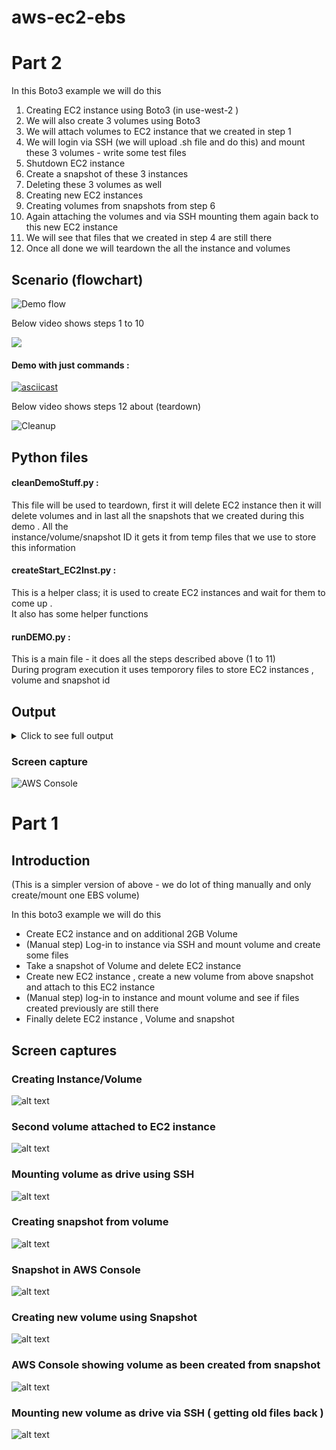 # aws-ec2-ebs
# Part 2 

  In this Boto3 example we will do this 
  
  1) Creating EC2 instance using Boto3 (in use-west-2 )
2) We will also create 3 volumes using Boto3 
3) We will attach volumes to EC2 instance that we created in step 1 
4) We will login via SSH (we will upload .sh file and do this) and mount these 3 volumes - write some test files 
5) Shutdown EC2 instance 
6) Create a snapshot of these 3 instances 
7) Deleting these 3 volumes as well 
8) Creating new EC2 instances 
9) Creating volumes from snapshots from step 6 
10) Again attaching the volumes and via SSH mounting them again back to this new EC2 instance 
11) We will see that files that we created in step 4 are still there
12) Once all done we will teardown the all the instance and volumes 

## Scenario (flowchart)

![Demo flow](https://github.com/ishswar/aws-ec2-ebs/blob/master/ec2_ebs_part_2/images/AWS-EC2_EBS_Volumes_Snapshot_demo-flowchart.png?raw=true)

Below video shows steps 1 to 10

[![](http://img.youtube.com/vi/qSnlbtMrUKk/0.jpg)](http://www.youtube.com/watch?v=qSnlbtMrUKk "EC2 EBS Volume demo ")

#### Demo with just commands : 

[![asciicast](https://asciinema.org/a/XAyl80rTExVLYjlZ2f3BJjSH3.svg)](https://asciinema.org/a/XAyl80rTExVLYjlZ2f3BJjSH3)

Below video shows steps 12 about (teardown) 

![Cleanup](https://github.com/ishswar/aws-ec2-ebs/blob/master/ec2_ebs_part_2/images/aws_ec2_ebs_cleanup.gif?raw=true)

## Python files

#### cleanDemoStuff.py :   

This file will be used to teardown, first it will delete EC2 instance then it will  
                    delete volumes and in last all the snapshots that we created during this demo . All the   
                    instance/volume/snapshot ID it gets it from temp files that we use to store this information  

#### createStart_EC2Inst.py :  

This is a helper class; it is used to create EC2 instances and wait for them to come up .  
It also has some helper functions    

#### runDEMO.py :  

This is a main file - it does all the steps described above (1 to 11)  
During program execution it uses temporory files to store EC2 instances , volume and snapshot id  

## Output

<details>
  <summary>Click to see full output</summary>

```bash
➜  ec2_ebs_part_2 git:(master) ✗ ./runDEMO.py
2019-08-29 14:48:11 =========================== Creating EC2 instance ============================
2019-08-29 14:48:12 EC2 instance has been created with ID : i-05e3a81e15d4dd5b3
  Now ... Waiting for instance to enter running state
2019-08-29 14:48:35 Instance is running now waiting for it to initialized
2019-08-29 14:48:35 Instance status : initializing
2019-08-29 14:49:21 Instance status : initializing
2019-08-29 14:50:06 Instance status : initializing
2019-08-29 14:50:51 Instance status : ok
2019-08-29 14:50:51 Checking if instance has Public IP - else we will wait for it be assigned
2019-08-29 14:50:51 Public IP assigned to this instance is: 34.213.241.250
2019-08-29 14:50:51 ============= Creating EBS volumes and attaching to EC2 instance =============
2019-08-29 14:50:51 [VOL-0]created 2 gig volume in azone us-west-2b volumeId=vol-0be26bfc21cf6f834
2019-08-29 14:50:51 [VOL-0]volume state=creating
2019-08-29 14:50:51 [VOL-0]volume state = creating
2019-08-29 14:50:51 [VOL-0]Volume is not ready
2019-08-29 14:50:53 [VOL-0]volume state = creating
2019-08-29 14:50:53 [VOL-0]Volume is not ready
2019-08-29 14:50:55 [VOL-0]volume state = creating
2019-08-29 14:50:55 [VOL-0]Volume is not ready
2019-08-29 14:50:58 [VOL-0]volume state = available
2019-08-29 14:50:58 [VOL-0]attached volume to EC2 instance
2019-08-29 14:50:58 [VOL-0]volume_id :vol-0be26bfc21cf6f834 has been saved to file: ./tempfiles/volumeidfile0
2019-08-29 14:50:58

2019-08-29 14:50:58 [VOL-1]created 2 gig volume in azone us-west-2b volumeId=vol-09211645e89e451a3
2019-08-29 14:50:58 [VOL-1]volume state=creating
2019-08-29 14:50:58 [VOL-1]volume state = creating
2019-08-29 14:50:58 [VOL-1]Volume is not ready
2019-08-29 14:51:00 [VOL-1]volume state = creating
2019-08-29 14:51:00 [VOL-1]Volume is not ready
2019-08-29 14:51:02 [VOL-1]volume state = available
2019-08-29 14:51:03 [VOL-1]attached volume to EC2 instance
2019-08-29 14:51:03 [VOL-1]volume_id :vol-09211645e89e451a3 has been saved to file: ./tempfiles/volumeidfile1
2019-08-29 14:51:03

2019-08-29 14:51:03 [VOL-2]created 2 gig volume in azone us-west-2b volumeId=vol-011d7d3acd61c88b7
2019-08-29 14:51:03 [VOL-2]volume state=creating
2019-08-29 14:51:03 [VOL-2]volume state = creating
2019-08-29 14:51:03 [VOL-2]Volume is not ready
2019-08-29 14:51:05 [VOL-2]volume state = creating
2019-08-29 14:51:05 [VOL-2]Volume is not ready
2019-08-29 14:51:07 [VOL-2]volume state = creating
2019-08-29 14:51:07 [VOL-2]Volume is not ready
2019-08-29 14:51:09 [VOL-2]volume state = available
2019-08-29 14:51:10 [VOL-2]attached volume to EC2 instance
2019-08-29 14:51:10 [VOL-2]volume_id :vol-011d7d3acd61c88b7 has been saved to file: ./tempfiles/volumeidfile2
2019-08-29 14:51:10

2019-08-29 14:51:10 ======================= Adding volumes to EC2 instance =======================
2019-08-29 14:51:10 Uploading Sell script that will create disk (form volumes) and map it to drive
2019-08-29 14:51:10 Command we are using is
scp -i ../../../../../AWS/ubuntuvm/pshah2019v2.pem /Users/pshah1/DevOps/AWS/ubuntuvm/aws-cli/w8/ec2_ebs_part_2/scripts/mapEBStoDriver.sh ec2-user@34.213.241.250:~
Warning: Permanently added '34.213.241.250' (ECDSA) to the list of known hosts.
mapEBStoDriver.sh                                                                                                                                                                                         100% 2478    89.3KB/s   00:00
2019-08-29 14:51:10 Now we will run above shell script (via SSH) to create mapping
 Command we are using is
ssh -i ../../../../../AWS/ubuntuvm/pshah2019v2.pem ec2-user@34.213.241.250 "./mapEBStoDriver.sh /dev/sdf /dev/sdg /dev/sdh"
List of partitions
major minor  #blocks  name

 202        0    8388608 xvda
 202        1    8386543 xvda1
 202       80    2097152 xvdf
 202       96    2097152 xvdg
output of lsblk
NAME    MAJ:MIN RM SIZE RO TYPE MOUNTPOINT
xvda    202:0    0   8G  0 disk
└─xvda1 202:1    0   8G  0 part /
xvdf    202:80   0   2G  0 disk
xvdg    202:96   0   2G  0 disk
################ About to map 3 devices [/dev/sdf /dev/sdg /dev/sdh] to respetive drives #######################
[/dev/sdf] starting to work on device: /dev/sdf
[/dev/sdf] About to map device /dev/sdf as /mnt/data-store_0
[/dev/sdf] check data on device /dev/sdf
/dev/sdf: symbolic link to xvdf
[/dev/sdf] listing deviceName
/dev/sdf
[/dev/sdf] About to make a file system on device /dev/sdf , we will use ext4 file format
mke2fs 1.43.5 (04-Aug-2017)
Creating filesystem with 524288 4k blocks and 131072 inodes
Filesystem UUID: b24cc03d-581a-43b4-97b2-9308612b5ad2
Superblock backups stored on blocks:
	32768, 98304, 163840, 229376, 294912

Allocating group tables: done
Writing inode tables: done
Creating journal (16384 blocks): done
Writing superblocks and filesystem accounting information: done

[/dev/sdf] Now lets mount /dev/sdf to drive /mnt/data-store_0
[/dev/sdf] CD in to new drive and create a sample file
[/dev/sdf] output of file that we just wrote
[/dev/sdf] ---------- START of file content ---------
        This is a sample text for file /dev/sdf on mapped driver /mnt/data-store_0
[/dev/sdf] ---------- END of file content --------




[/dev/sdg] starting to work on device: /dev/sdg
[/dev/sdg] About to map device /dev/sdg as /mnt/data-store_1
[/dev/sdg] check data on device /dev/sdg
/dev/sdg: symbolic link to xvdg
[/dev/sdg] listing deviceName
/dev/sdg
[/dev/sdg] About to make a file system on device /dev/sdg , we will use ext4 file format
mke2fs 1.43.5 (04-Aug-2017)
Creating filesystem with 524288 4k blocks and 131072 inodes
Filesystem UUID: 236fc820-8aa8-4e89-8d2c-1301425d240d
Superblock backups stored on blocks:
	32768, 98304, 163840, 229376, 294912

Allocating group tables: done
Writing inode tables: done
Creating journal (16384 blocks): done
Writing superblocks and filesystem accounting information: done

[/dev/sdg] Now lets mount /dev/sdg to drive /mnt/data-store_1
[/dev/sdg] CD in to new drive and create a sample file
[/dev/sdg] output of file that we just wrote
[/dev/sdg] ---------- START of file content ---------
        This is a sample text for file /dev/sdg on mapped driver /mnt/data-store_1
[/dev/sdg] ---------- END of file content --------




[/dev/sdh] starting to work on device: /dev/sdh
[/dev/sdh] About to map device /dev/sdh as /mnt/data-store_2
[/dev/sdh] check data on device /dev/sdh
/dev/sdh: symbolic link to xvdh
[/dev/sdh] listing deviceName
/dev/sdh
[/dev/sdh] About to make a file system on device /dev/sdh , we will use ext4 file format
mke2fs 1.43.5 (04-Aug-2017)
Creating filesystem with 524288 4k blocks and 131072 inodes
Filesystem UUID: 97e243ef-d4bd-41b6-8496-cbf243040e66
Superblock backups stored on blocks:
	32768, 98304, 163840, 229376, 294912

Allocating group tables: done
Writing inode tables: done
Creating journal (16384 blocks): done
Writing superblocks and filesystem accounting information: done

[/dev/sdh] Now lets mount /dev/sdh to drive /mnt/data-store_2
[/dev/sdh] CD in to new drive and create a sample file
[/dev/sdh] output of file that we just wrote
[/dev/sdh] ---------- START of file content ---------
        This is a sample text for file /dev/sdh on mapped driver /mnt/data-store_2
[/dev/sdh] ---------- END of file content --------




################ END OF device mapping #######################
All Mounting done lets see if it get listed in df command
Filesystem     Type     1K-blocks    Used Available Use% Mounted on
devtmpfs       devtmpfs    494100      72    494028   1% /dev
tmpfs          tmpfs       504748       0    504748   0% /dev/shm
/dev/xvda1     ext4       8189348 1129424   6959676  14% /
/dev/xvdf      ext4       1998672    6148   1871284   1% /mnt/data-store_0
/dev/xvdg      ext4       1998672    6148   1871284   1% /mnt/data-store_1
/dev/xvdh      ext4       1998672    6148   1871284   1% /mnt/data-store_2
2019-08-29 14:51:13 Now we will log-in again via SSH and check if files exists
 Command we are using is
ssh -i ../../../../../AWS/ubuntuvm/pshah2019v2.pem ec2-user@34.213.241.250 "ls -la /mnt/data-store_*"
/mnt/data-store_0:
total 28
drwxrwxrwx 3 root     root      4096 Aug 29 21:51 .
drwxr-xr-x 5 root     root      4096 Aug 29 21:51 ..
drwx------ 2 root     root     16384 Aug 29 21:51 lost+found
-rw-rw-r-- 1 ec2-user ec2-user    83 Aug 29 21:51 testFile_0.txt

/mnt/data-store_1:
total 28
drwxrwxrwx 3 root     root      4096 Aug 29 21:51 .
drwxr-xr-x 5 root     root      4096 Aug 29 21:51 ..
drwx------ 2 root     root     16384 Aug 29 21:51 lost+found
-rw-rw-r-- 1 ec2-user ec2-user    83 Aug 29 21:51 testFile_1.txt

/mnt/data-store_2:
total 28
drwxrwxrwx 3 root     root      4096 Aug 29 21:51 .
drwxr-xr-x 5 root     root      4096 Aug 29 21:51 ..
drwx------ 2 root     root     16384 Aug 29 21:51 lost+found
-rw-rw-r-- 1 ec2-user ec2-user    83 Aug 29 21:51 testFile_2.txt
2019-08-29 14:51:14 Sleeping 40 seconds so linux/OS can flush data to EBS before we take a snapshots
2019-08-29 14:51:54 ====================== will create snapshot of volumes =======================
2019-08-29 14:51:54 Creating snapshot for volume: vol-0be26bfc21cf6f834
2019-08-29 14:51:54 Created snapshot name=ucsc-aws-class-1753071,id=snap-0cff51451a59700c0
2019-08-29 14:51:54 wrote snapshot-id into file: ./tempfiles/snapshotid0
2019-08-29 14:51:54 Creating snapshot for volume: vol-09211645e89e451a3
2019-08-29 14:51:54 Created snapshot name=ucsc-aws-class-9099504,id=snap-02319784844cbe3bc
2019-08-29 14:51:54 wrote snapshot-id into file: ./tempfiles/snapshotid1
2019-08-29 14:51:55 Creating snapshot for volume: vol-011d7d3acd61c88b7
2019-08-29 14:51:55 Created snapshot name=ucsc-aws-class-6583968,id=snap-033ab34e8706200a7
2019-08-29 14:51:55 wrote snapshot-id into file: ./tempfiles/snapshotid2
2019-08-29 14:51:55 ==================== Terminating & Deleting EC2 instance =====================
2019-08-29 14:51:55 ============== Wait for Old EC2 instance is deleted and stopped ==============
2019-08-29 14:51:55  Wait for instance: i-05e3a81e15d4dd5b3to stop before we proceed with deleting volumes

2019-08-29 14:51:55 terminated instance
2019-08-29 14:51:55 Instance has not gone down yet .. will wait
2019-08-29 14:52:15 Instance has not gone down yet .. will wait
2019-08-29 14:52:35 ========================== will now delete volumes ===========================
2019-08-29 14:52:35 Deleting volume:vol-0be26bfc21cf6f834
2019-08-29 14:52:35 Deleted volume: vol-0be26bfc21cf6f834
2019-08-29 14:52:35 Deleting volume:vol-09211645e89e451a3
2019-08-29 14:52:36 Deleted volume: vol-09211645e89e451a3
2019-08-29 14:52:36 Deleting volume:vol-011d7d3acd61c88b7
2019-08-29 14:52:36 Deleted volume: vol-011d7d3acd61c88b7
2019-08-29 14:52:36 ============= Create new EC2 instance for attaching volumes back =============
2019-08-29 14:52:37 EC2 instance has been created with ID : i-0380337ce7ba10e59
  Now ... Waiting for instance to enter running state
2019-08-29 14:53:00 Instance is running now waiting for it to initialized
2019-08-29 14:53:00 Instance status : initializing
2019-08-29 14:53:45 Instance status : initializing
2019-08-29 14:54:30 Instance status : initializing
2019-08-29 14:55:15 Instance status : initializing
2019-08-29 14:56:00 Instance status : ok
2019-08-29 14:56:00 Checking if instance has Public IP - else we will wait for it be assigned
2019-08-29 14:56:00 Public IP assigned to this instance is: 54.184.233.79
2019-08-29 14:56:00 wrote new instance id out to file ./tempfiles/instidfile
2019-08-29 14:56:00 ===== Create a new volumes from snapshot and then attach to EC2 instance =====
2019-08-29 14:56:00 using snapshot-id:snap-0cff51451a59700c0
2019-08-29 14:56:01 created volume vol-08e540fce043d60e7 in availability-zone us-west-2b from snapshot=snap-0cff51451a59700c0
2019-08-29 14:56:01 volume state=creating
2019-08-29 14:56:01 volume state = creating
2019-08-29 14:56:01 Volume is not ready
2019-08-29 14:56:21 volume state = available
2019-08-29 14:56:21 [VOL-0]volume_id :vol-08e540fce043d60e7 has been saved to file: ./tempfiles/volumeidfile0
2019-08-29 14:56:21

2019-08-29 14:56:21 attached volume to EC2 instance
2019-08-29 14:56:21 using snapshot-id:snap-02319784844cbe3bc
2019-08-29 14:56:21 created volume vol-0f998d306540d37d9 in availability-zone us-west-2b from snapshot=snap-02319784844cbe3bc
2019-08-29 14:56:21 volume state=creating
2019-08-29 14:56:21 volume state = creating
2019-08-29 14:56:21 Volume is not ready
2019-08-29 14:56:42 volume state = available
2019-08-29 14:56:42 [VOL-1]volume_id :vol-0f998d306540d37d9 has been saved to file: ./tempfiles/volumeidfile1
2019-08-29 14:56:42

2019-08-29 14:56:42 attached volume to EC2 instance
2019-08-29 14:56:42 using snapshot-id:snap-033ab34e8706200a7
2019-08-29 14:56:42 created volume vol-091f13d08ad2e39e2 in availability-zone us-west-2b from snapshot=snap-033ab34e8706200a7
2019-08-29 14:56:42 volume state=creating
2019-08-29 14:56:42 volume state = creating
2019-08-29 14:56:42 Volume is not ready
2019-08-29 14:57:02 volume state = available
2019-08-29 14:57:02 [VOL-2]volume_id :vol-091f13d08ad2e39e2 has been saved to file: ./tempfiles/volumeidfile2
2019-08-29 14:57:02

2019-08-29 14:57:03 attached volume to EC2 instance
2019-08-29 14:57:03 ================ Re-mapping volumes back to new EC2 instance =================
2019-08-29 14:57:03 Uploading Sell script that will create disk (form volumes) and map it as drive
2019-08-29 14:57:03 Command we are using is
scp -i ../../../../../AWS/ubuntuvm/pshah2019v2.pem /Users/pshah1/DevOps/AWS/ubuntuvm/aws-cli/w8/ec2_ebs_part_2/scripts/mapEBSasDriveDirect.sh ec2-user@54.184.233.79:~
Warning: Permanently added '54.184.233.79' (ECDSA) to the list of known hosts.
mapEBSasDriveDirect.sh                                                                                                                                                                                    100% 1890    66.0KB/s   00:00
2019-08-29 14:57:03 Now we will run above shell script (via SSH) to create mapping
 Command we are using is
ssh -i ../../../../../AWS/ubuntuvm/pshah2019v2.pem ec2-user@54.184.233.79 "./mapEBSasDriveDirect.sh /dev/sdf /dev/sdg /dev/sdh"
List of partitions
major minor  #blocks  name

 202        0    8388608 xvda
 202        1    8386543 xvda1
 202       80    2097152 xvdf
 202       96    2097152 xvdg
output of lsblk
NAME    MAJ:MIN RM SIZE RO TYPE MOUNTPOINT
xvda    202:0    0   8G  0 disk
└─xvda1 202:1    0   8G  0 part /
xvdf    202:80   0   2G  0 disk
xvdg    202:96   0   2G  0 disk
Total # volumes listed in lsblk output are 5
Total # volumes listed in lsblk output are 6
we found our voluems that we were expeting;lets mount them
output of df -h
Filesystem      Size  Used Avail Use% Mounted on
devtmpfs        483M   72K  483M   1% /dev
tmpfs           493M     0  493M   0% /dev/shm
/dev/xvda1      7.9G  1.1G  6.7G  14% /
Above output of 'lsblk' should show there are 3 devices but they are not mapped to any drives (eveident from 'df -h' ouput)
################ About to re-map/re-mount 3 devices [/dev/sdf /dev/sdg /dev/sdh] to respetive drives #######################
[/dev/sdf] starting to work on device: /dev/sdf
[/dev/sdf] About to map device /dev/sdf as /mnt/dz_0
[/dev/sdf] Done mounting volume /dev/sdf


[/dev/sdg] starting to work on device: /dev/sdg
[/dev/sdg] About to map device /dev/sdg as /mnt/dz_1
[/dev/sdg] Done mounting volume /dev/sdg


[/dev/sdh] starting to work on device: /dev/sdh
[/dev/sdh] About to map device /dev/sdh as /mnt/dz_2
[/dev/sdh] Done mounting volume /dev/sdh


################ END OF device re-mapping #######################
All Mounting done lets see if it get listed in df command
Filesystem     Type     1K-blocks    Used Available Use% Mounted on
devtmpfs       devtmpfs    494100      72    494028   1% /dev
tmpfs          tmpfs       504748       0    504748   0% /dev/shm
/dev/xvda1     ext4       8189348 1129416   6959684  14% /
/dev/xvdf      ext4       1998672    6148   1871284   1% /mnt/dz_0
/dev/xvdg      ext4       1998672    6148   1871284   1% /mnt/dz_1
/dev/xvdh      ext4       1998672    6148   1871284   1% /mnt/dz_2
list files in all new mapped drives (we should see our old files still present there)
ls -la /mnt/dz_0 /mnt/dz_1 /mnt/dz_2
2019-08-29 14:57:14 Now we will log-in again via SSH and check if files exists
 Command we are using is
ssh -i ../../../../../AWS/ubuntuvm/pshah2019v2.pem ec2-user@54.184.233.79 "ls -la /mnt/dz_*"
/mnt/dz_0:
total 28
drwxrwxrwx 3 root     root      4096 Aug 29 21:51 .
drwxr-xr-x 5 root     root      4096 Aug 29 21:57 ..
drwx------ 2 root     root     16384 Aug 29 21:51 lost+found
-rw-rw-r-- 1 ec2-user ec2-user    83 Aug 29 21:51 testFile_0.txt

/mnt/dz_1:
total 28
drwxrwxrwx 3 root     root      4096 Aug 29 21:51 .
drwxr-xr-x 5 root     root      4096 Aug 29 21:57 ..
drwx------ 2 root     root     16384 Aug 29 21:51 lost+found
-rw-rw-r-- 1 ec2-user ec2-user    83 Aug 29 21:51 testFile_1.txt

/mnt/dz_2:
total 28
drwxrwxrwx 3 root     root      4096 Aug 29 21:51 .
drwxr-xr-x 5 root     root      4096 Aug 29 21:57 ..
drwx------ 2 root     root     16384 Aug 29 21:51 lost+found
-rw-rw-r-- 1 ec2-user ec2-user    83 Aug 29 21:51 testFile_2.txt
2019-08-29 14:57:14 =========================== ---- END of Demo ----- ===========================
2019-08-29 14:57:14 =======
*** Note ***
Run cleanDemoStuff.py to tear everything down =======
```
</details>

### Screen capture 

![AWS Console](https://github.com/ishswar/aws-ec2-ebs/blob/master/ec2_ebs_part_2/images/AWS_Console_showing_final_instance.jpg?raw=true)

# Part 1 

## Introduction 

  (This is a simpler version of above 
    - we do lot of thing manually and only create/mount one EBS volume)
  
  In this boto3 example we will do this 
  
-   Create EC2 instance and on additional 2GB Volume
-   (Manual step) Log-in to instance via SSH and mount volume and create some
    files 
-   Take a snapshot of Volume and delete EC2 instance 
-   Create new EC2 instance , create a new volume from above snapshot and 
    attach to this EC2 instance 
-   (Manual step) log-in to instance and mount volume and see if files created
    previously are still there
-   Finally delete EC2 instance , Volume and snapshot  
  
## Screen captures 
  
### Creating Instance/Volume 

![alt text](https://github.com/ishswar/aws-ec2-ebs/blob/master/ec2_ebs_part_1/part1_Create_EC2_Voluem_1.jpg?raw=true)

### Second volume attached to EC2 instance 

![alt text](https://github.com/ishswar/aws-ec2-ebs/blob/master/ec2_ebs_part_1/part1_EC2_instance_volumes_attached_2.jpg?raw=true)

### Mounting volume as drive using SSH

![alt text](https://github.com/ishswar/aws-ec2-ebs/blob/master/ec2_ebs_part_1/part1_SSH_Mounting_volume_as_drive_3.jpg?raw=true)

### Creating snapshot from volume  

![alt text](https://github.com/ishswar/aws-ec2-ebs/blob/master/ec2_ebs_part_1/part1_Snapshot_of_volume_4.jpg?raw=true)

### Snapshot in AWS Console  

![alt text](https://github.com/ishswar/aws-ec2-ebs/blob/master/ec2_ebs_part_1/part1_Snapshot_of_volume_AWS_Console_4.jpg?raw=true)

### Creating new volume using Snapshot  

![alt text](https://github.com/ishswar/aws-ec2-ebs/blob/master/ec2_ebs_part_1/part1_EC2_Attaching_volume_from_Snapshot_5.jpg?raw=true)

### AWS Console showing volume as been created from snapshot   

![alt text](https://github.com/ishswar/aws-ec2-ebs/blob/master/ec2_ebs_part_1/part1_New_Volume_from_snapshot_6.jpg?raw=true)

### Mounting new volume as drive via SSH ( getting old files back )  

![alt text](https://github.com/ishswar/aws-ec2-ebs/blob/master/ec2_ebs_part_1/part1_SSH_Mounting_Volume_and_retriveing_filesback_7.jpg?raw=true)
